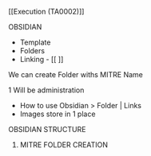 [[Execution (TA0002)]]



OBSIDIAN
- Template
- Folders 
- Linking - [[ ]]

We can create Folder withs MITRE Name

1 Will be administration
- How to use Obsidian > Folder | Links
- Images store in 1 place

OBSIDIAN STRUCTURE
1. MITRE FOLDER CREATION

